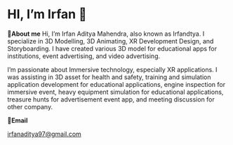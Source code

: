 # HI, I’m Irfan 👋

📌**About me**
Hi, I’m Irfan Aditya Mahendra, also known as Irfandtya. I specialize in 3D Modelling, 3D Animating, XR Development Design, and Storyboarding. I have created various 3D model for educational apps for institutions, event advertising, and video advertising.

I’m passionate about Immersive technology, especially XR applications. I was assisting in 3D asset for health and safety, training and simulation application development for educational applications, engine inspection for immersive event, heavy equipment simulation for educational applications, treasure hunts for advertisement event app, and meeting discussion for other company.


📩**Email**

irfanaditya97@gmail.com
